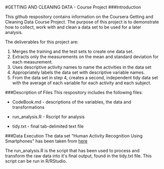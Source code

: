 #GETTING AND CLEANING DATA - Course Project
###Introduction

This github respository contains information on the Coursera Getting and Cleaning Data Course Project.  The purpose of this project is to demonstrate how to collect, work with and clean a data set to be used for a later analysis.

The deliverables for this project are:

1. Merges the training and the test sets to create one data set.
2. Extracts only the measurements on the mean and standard deviation for each measurement. 
3. Uses descriptive activity names to name the activities in the data set
4. Appropriately labels the data set with descriptive variable names. 
5. From the data set in step 4, creates a second, independent tidy data set with the average of each variable for each activity and each subject.

###Description of Files
This respository includes the following files:

- CodeBook.md - descriptions of the variables, the data and transformations

- run_analysis.R - Rscript for analysis

- tidy.txt - final tab-delimited text file

###Data Execution
The data set "Human Activity Recognition Using Smartphones" has been taken from [here](https://d396qusza40orc.cloudfront.net/getdata%2Fprojectfiles%2FUCI%20HAR%20Dataset.zip)

The run_analysis.R is the script that has been used to process and transform the raw data into it's final output, found in the tidy.txt file.  This script can be run in R/RStudio.